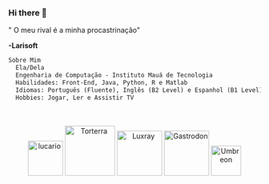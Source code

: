 ### Hi there 👋
" O meu rival é a minha procastrinação"

 **-Larisoft**


</div>

  ```md
  Sobre Mim
    Ela/Dela
    Engenharia de Computação - Instituto Mauá de Tecnologia
    Habilidades: Front-End, Java, Python, R e Matlab
    Idiomas: Português (Fluente), Inglês (B2 Level) e Espanhol (B1 Level)
    Hobbies: Jogar, Ler e Assistir TV
  ```
  <br />

</div>


<div align="center">
<br />
<img width= "70" src="https://img.pokemondb.net/sprites/black-white/anim/normal/lucario.gif" alt="lucario" />
<img width= "100" src="https://img.pokemondb.net/sprites/black-white/anim/normal/torterra.gif" alt="Torterra" />
<img width= "90" src="https://img.pokemondb.net/sprites/black-white/anim/normal/luxray.gif" alt="Luxray" />
<img width= "90" src="https://img.pokemondb.net/sprites/black-white/anim/shiny/gastrodon-west.gif" alt="Gastrodon" />
<img width= "60" src="https://img.pokemondb.net/sprites/black-white/anim/normal/umbreon.gif" alt="Umbreon" />



</div>

  
<!--
**Larisoft01/Larisoft01** is a ✨ _special_ ✨ repository because its `README.md` (this file) appears on your GitHub profile.

Here are some ideas to get you started:

- 🔭 I’m currently working on ...
- 🌱 I’m currently learning ...
- 👯 I’m looking to collaborate on ...
- 🤔 I’m looking for help with ...
- 💬 Ask me about ...
]
- 📫 How to reach me: ...
- 😄 Pronouns: ...
- ⚡ Fun fact: ...
-->
